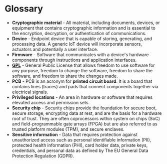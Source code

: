 # Glossary
- **Cryptographic material** -   All material, including documents, devices, or equipment that contains cryptographic information and is essential to the encryption, decryption, or authentication of communications.
- **Device** - Endpoint device that is capable of storing, generating, and processing data. A generic IoT device will incorporate sensors, actuators and potentially a user interface.  
- **Firmware** - Software that communicates with a device's hardware components through instructions and application interfaces. 
- **[GPL](https://www.gnu.org/licenses/quick-guide-gplv3.html)** - General Public License that allows freedom to use software for any purpose, freedom to change the software, freedom to share the software, and freedom to share the changes made. 
- **PCB** - PCB is an acronym for **printed circuit board**. It is a board that contains lines (traces) and pads that connect components together via electrical signals. 
- **Privileged locations** - An area in hardware or software that requires elevated access and permission sets.
- **Security chip** - Security chips provide the foundation for secure boot, secure storage, encrypting data at rest, and are the basis for a hardware root of trust. They are often coprocessors within system on chips (SoC) and field-programmable gate arrays (FPGA) but are also referred to as trusted platform modules (TPM), and secure enclaves.
- **Sensitive information** - Data that requires protection against unauthorized access such as personal identifiable information (PII), protected health information (PHI), card holder data, private keys, credentials, and personal data as defined by The EU General Data Protection Regulation (GDPR).
